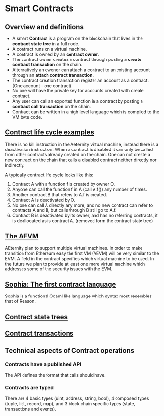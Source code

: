 # Smart Contracts

## Overview and definitions

- A smart **Contract** is a program on the blockchain that lives in the **contract state tree** in a full node.
- A contract runs on a virtual machine.
- A contract is owned by an **contract owner**.
- The contract owner creates a contract through posting a **create contract transaction** on the chain.
- Alternatively an owener can attach a contract to an existing account through an **attach contract transaction**.
- The contract creation transaction register an account as a contract. (One account - one contract)
- No one will have the private key for accounts created with create contract.
- Any user can call an exported function in a contract by posting a  **contract call transaction** on the chain.
- Contract can be written in a high level language which is compiled to the VM byte code.

## [Contract life cycle examples](./contract_life_cycle.md)

There is no kill instruction in the Aeternity virtual machine, instead there is a deactivation instruction.
When a contract is disabled it can only be called from other contracts already created on the chain.
One can not create a new contract on the chain that calls a disabled contract neither directly nor indirectly.

A typically contract life cycle looks like this:
1. Contract A with a function f is created by owner O.
2. Anyone can call the function f in A (call A.f()) any number of times.
3. Another contract B that refers to A.f is created.
4. Contract A is deactivated by O.
5. No one can call A directly any more, and no new contract can refer to contracts A and B, but calls through B still go to A.f.
6. Contract B is deactivated by its owner, and has no referring contracts, it is deallocated as is contract A. (removed form the contract state tree)

## [The AEVM](./aevm.md)

AEternity plan to support multiple virtual machines.
In order to make transition from Ethereum easy the first VM (AEVM) will be very similar to the EVM.
A field in the contract specifies which virtual machine to be used.
In the future we plan to provide at least one more virtual machine which addresses some of the
security issues with the EVM.

## [Sophia: The first contract language](./sophia.md)

Sophia is a functional Ocaml like language which syntax most resembles that of Reason.

## [Contract state trees](./contract_state_tree.md)


## [Contract transactions](./contract_transactions.md)

## Technical aspects of Contract operations

### Contracts have a published API

The API defines the format that calls should have.

### Contracts are typed

There are 4 basic types (uint, address, string, bool), 4 composed
types (tuple, list, record, map), and 3 block chain specific types
(state, transactions and events).


